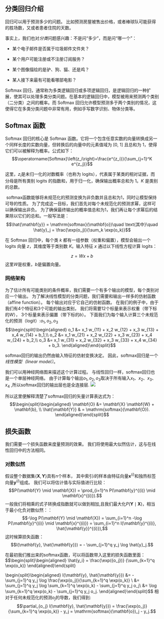 ## 分类回归介绍

回归可以用于预测多少的问题。 比如预测房屋被售出价格，或者棒球队可能获得的胜场数，又或者患者住院的天数。

事实上，我们也对*分类*问题感兴趣：不是问“多少”，而是问“哪一个”：

- 某个电子邮件是否属于垃圾邮件文件夹？
    
- 某个用户可能注册或不注册订阅服务？
    
- 某个图像描绘的是驴、狗、猫、还是鸡？
    
- 某人接下来最有可能看哪部电影？

Softmax 回归，通常称为多类逻辑回归或多项逻辑回归，是逻辑回归的一种扩展，使其可以处理多类分类问题。在基本的逻辑回归中，模型被用来预测两个类别（二分类）之间的概率。而 Softmax 回归允许模型预测多于两个类别的情况，这使得它在多类分类问题中非常有用，例如手写数字识别、物体分类等。

## Softmax 函数

Softmax 回归的核心是 Softmax 函数。它将一个包含任意实数的向量转换成另一个同样长度的实数向量，但转换后的向量中的元素值域为 [0, 1] 且总和为 1，使得它们可以被解释为概率。公式如下：
$$\operatorname{Softmax}\left(z_i\right)=\frac{e^{z_i}}{\sum_{j=1}^K e^{z_j}}$$

这里，$z_i$​ 是未归一化的对数概率（也称为 logits），代表属于某类的相对证据，而分母是所有类别 logits 的指数和，用于归一化，确保输出概率总和为 1。$K$ 是类别的总数。


 softmax函数能够将未规范化的预测变换为非负数并且总和为1，同时让模型保持可导的性质。 为了完成这一目标，我们首先对每个未规范化的预测求幂，这样可以确保输出非负。 为了确保最终输出的概率值总和为1，我们再让每个求幂后的结果除以它们的总和。一般写法是：
$$\hat{\mathbf{y}} = \mathrm{softmax}(\mathbf{o})\quad \text{其中}\quad \hat{y}_j = \frac{\exp(o_j)}{\sum_k \exp(o_k)}$$

在 Softmax 回归中，每个类 $k$ 都有一组参数（权重和偏置），模型会输出一个 logits 向量 $z$，其维度等于类别数 $K$。输入特征 $x$ 通过以下线性方程计算 logits：

$$z={W}x+b$$
这里$W$是权重，$b$是偏置向量。


### 网络架构

为了估计所有可能类别的条件概率，我们需要一个有多个输出的模型，每个类别对应一个输出。 为了解决线性模型的分类问题，我们需要和输出一样多的仿射函数（affine function）。 每个输出对应于它自己的仿射函数。 
在我们的例子中，由于我们有4个特征和3个可能的输出类别， 我们将需要12个标量来表示权重（带下标的$W$）， 3个标量来表示偏置（带下标的$b$）。
下面我们为每个输入计算三个未规范化的预测（logit）:$o_1,o_2,o_3$
$$\begin{split}\begin{aligned}
o_1 &= x_1 w_{11} + x_2 w_{12} + x_3 w_{13} + x_4 w_{14} + b_1,\\
o_2 &= x_1 w_{21} + x_2 w_{22} + x_3 w_{23} + x_4 w_{24} + b_2,\\
o_3 &= x_1 w_{31} + x_2 w_{32} + x_3 w_{33} + x_4 w_{34} + b_3.
\end{aligned}\end{split}$$

softmax回归的输出仍然由输入特征的仿射变换决定。 因此，softmax回归是一个*线性模型（linear model）*。

我们可以用神经网络图来描述这个计算过程。 与线性回归一样，softmax回归也是一个单层神经网络。 由于计算每个输出$o_1,o_2,o_3$取决于所有输入$x_1、x_2、x_3、x_4$ ,所以softmax回归的输出层也是全连接层.
![](Snipaste_2024-04-13_15-03-23.png) 

所以这里便解释清楚了softmax回归的矢量计算表达式为：
$$\begin{split}\begin{aligned} \mathbf{O} &= \mathbf{X} \mathbf{W} + \mathbf{b}, \\ \hat{\mathbf{Y}} & = \mathrm{softmax}(\mathbf{O}). \end{aligned}\end{split}$$


## 损失函数

我们需要一个损失函数来度量预测的效果。 我们将使用最大似然估计，这与在线性回归中的方法相同。

### 对数似然

假设整个数据集$\{\mathbf{X}, \mathbf{Y}\}$具有$n$个样本， 其中索引$i$的样本由特征向量$\mathbf{x}^{(i)}$和独热标签向量$\mathbf{y}^{(i)}$组成。 我们可以将估计值与实际值进行比较：
$$P(\mathbf{Y} \mid \mathbf{X}) = \prod_{i=1}^n P(\mathbf{y}^{(i)} \mid \mathbf{x}^{(i)}).$$
一般我们将相乘的式子转换成指数就可以做到相加,且我们最大化$P(\mathbf{Y} \mid \mathbf{X})$，相当于最小化负对数似然：：
$$-\log P(\mathbf{Y} \mid \mathbf{X}) = \sum_{i=1}^n -\log P(\mathbf{y}^{(i)} \mid \mathbf{x}^{(i)})
= \sum_{i=1}^n l(\mathbf{y}^{(i)}, \hat{\mathbf{y}}^{(i)}),$$
这时候算损失函数：
$$l(\mathbf{y}, \hat{\mathbf{y}}) = - \sum_{j=1}^q y_j \log \hat{y}_j.$$


在最初我们推出来的softmax函数，可以将函数带入这里的损失函数里面：
$$\begin{split}\begin{aligned}
\hat{y_i} = \frac{\exp({o_j})} {\sum_{k=1}^q \exp(o_k)}
\end{aligned}\end{split}

\begin{split}\begin{aligned}
l(\mathbf{y}, \hat{\mathbf{y}}) &=  - \sum_{j=1}^q y_j \log \frac{\exp(o_j)}{\sum_{k=1}^q \exp(o_k)} \\
&= \sum_{j=1}^q y_j \log \sum_{k=1}^q \exp(o_k) - \sum_{j=1}^q y_j o_j\\
&= \log \sum_{k=1}^q \exp(o_k) - \sum_{j=1}^q y_j o_j.
\end{aligned}\end{split}$$
相对于任何未规范化的预测$o_j$的导数，我们得到:
$$\partial_{o_j} l(\mathbf{y}, \hat{\mathbf{y}}) = \frac{\exp(o_j)}{\sum_{k=1}^q \exp(o_k)} - y_j = \mathrm{softmax}(\mathbf{o})_j - y_j.$$


